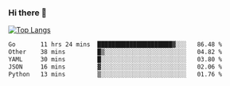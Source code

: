 ### Hi there 👋

<!--
**3Xpl0it3r/3Xpl0it3r** is a ✨ _special_ ✨ repository because its `README.md` (this file) appears on your GitHub profile.

Here are some ideas to get you started:

- 🔭 I’m currently working on ...
- 🌱 I’m currently learning ...
- 👯 I’m looking to collaborate on ...
- 🤔 I’m looking for help with ...
- 💬 Ask me about ...
- 📫 How to reach me: ...
- 😄 Pronouns: ...
- ⚡ Fun fact: ...
-->


[![Top Langs](https://github-readme-stats.vercel.app/api/top-langs/?username=3Xpl0it3r&layout=compact)](https://github.com/3Xpl0it3r/3Xpl0it3r)

<!--START_SECTION:waka-->

```txt
Go       11 hrs 24 mins  █████████████████████▓░░░   86.48 %
Other    38 mins         █▒░░░░░░░░░░░░░░░░░░░░░░░   04.82 %
YAML     30 mins         █░░░░░░░░░░░░░░░░░░░░░░░░   03.80 %
JSON     16 mins         ▓░░░░░░░░░░░░░░░░░░░░░░░░   02.06 %
Python   13 mins         ▒░░░░░░░░░░░░░░░░░░░░░░░░   01.76 %
```

<!--END_SECTION:waka-->
